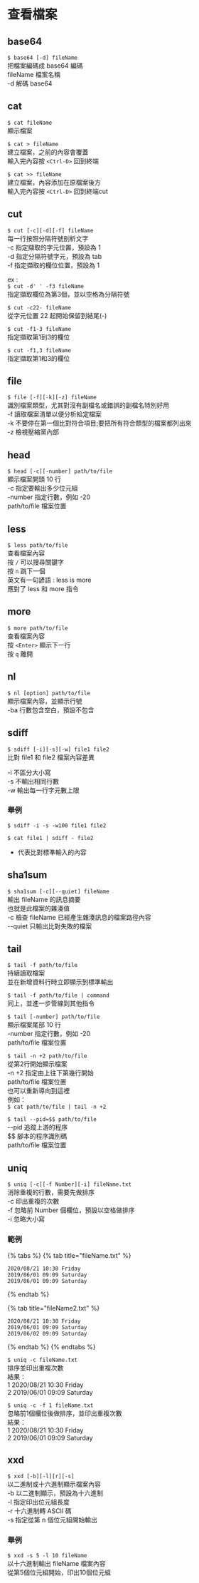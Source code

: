 # 查看檔案

## base64

`$ base64 [-d] fileName`  
把檔案編碼成 base64 編碼  
fileName 檔案名稱  
-d 解碼 base64

## cat

`$ cat fileName`  
顯示檔案

`$ cat > fileName`  
建立檔案，之前的內容會覆蓋  
輸入完內容按 `<Ctrl-D>` 回到終端

`$ cat >> fileName`  
建立檔案，內容添加在原檔案後方  
輸入完內容按 `<Ctrl-D>` 回到終端cut

## cut

`$ cut [-c][-d][-f] fileName`  
每一行按照分隔符號剖析文字  
-c 指定擷取的字元位置，預設為 1  
-d 指定分隔符號字元，預設為 tab  
-f 指定擷取的欄位位置，預設為 1

ex :  
`$ cut -d' ' -f3 fileName`  
指定擷取欄位為第3個，並以空格為分隔符號

`$ cut -c22- fileName`  
從字元位置 22 起開始保留到結尾\(-\)

`$ cut -f1-3 fileName`  
指定擷取第1到3的欄位

`$ cut -f1,3 fileName`  
指定擷取第1和3的欄位

## file

`$ file [-f][-k][-z] fileName`  
識別檔案類型，尤其對沒有副檔名或錯誤的副檔名特別好用  
-f 讀取檔案清單以便分析給定檔案  
-k 不要停在第一個比對符合項目;要把所有符合類型的檔案都列出來  
-z 檢視壓縮黨內部

## head

`$ head [-c][-number] path/to/file`  
顯示檔案開頭 10 行  
-c 指定要輸出多少位元組  
-number 指定行數，例如 -20  
path/to/file 檔案位置

## less

`$ less path/to/file`  
查看檔案內容  
按 `/` 可以搜尋關鍵字  
按 `n` 跳下一個  
英文有一句諺語 : less is more   
應對了  less 和 more 指令

## more

`$ more path/to/file`  
查看檔案內容  
按 `<Enter>` 顯示下一行  
按 `q` 離開

## nl

`$ nl [option] path/to/file`  
顯示檔案內容，並顯示行號  
-ba 行數包含空白，預設不包含

## sdiff

`$ sdiff [-i][-s][-w] file1 file2`  
比對 file1 和 file2 檔案內容差異

-i 不區分大小寫  
-s 不輸出相同行數  
-w 輸出每一行字元數上限

### 舉例

`$ sdiff -i -s -w100 file1 file2`

`$ cat file1 | sdiff - file2`  
- 代表比對標準輸入的內容

## sha1sum

`$ sha1sum [-c][--quiet] fileName`  
輸出 fileName 的訊息摘要  
也就是此檔案的雜湊值  
-c 檢查 fileName 已經產生雜湊訊息的檔案路徑內容  
--quiet 只輸出比對失敗的檔案

## tail

`$ tail -f path/to/file`  
持續讀取檔案  
並在新增資料行時立即顯示到標準輸出

`$ tail -f path/to/file | command`  
同上，並進一步管線到其他指令

`$ tail [-number] path/to/file`  
顯示檔案尾部 10 行  
-number 指定行數，例如 -20  
path/to/file 檔案位置

`$ tail -n +2 path/to/file`  
從第2行開始顯示檔案  
-n +2 指定由上往下第幾行開始  
path/to/file 檔案位置  
也可以重新導向到這裡  
例如：  
`$ cat path/to/file | tail -n +2` 

`$ tail --pid=$$ path/to/file`  
--pid 追蹤上游的程序  
$$ 腳本的程序識別碼  
path/to/file 檔案位置

## uniq

`$ uniq [-c][-f Number][-i] fileName.txt`  
消除重複的行數，需要先做排序  
-c 印出重複的次數  
-f 忽略前 Number 個欄位，預設以空格做排序  
-i 忽略大小寫

### 範例

{% tabs %}
{% tab title="fileName.txt" %}
```text
2020/08/21 10:30 Friday
2019/06/01 09:09 Saturday
2019/06/01 09:09 Saturday
```
{% endtab %}

{% tab title="fileName2.txt" %}
```
2020/08/21 10:30 Friday
2019/06/01 09:09 Saturday
2019/06/02 09:09 Saturday
```
{% endtab %}
{% endtabs %}

`$ uniq -c fileName.txt`  
排序並印出重複次數  
結果：  
1 2020/08/21 10:30 Friday  
2 2019/06/01 09:09 Saturday

`$ uniq -c -f 1 fileName.txt`  
忽略前1個欄位後做排序，並印出重複次數  
結果：  
1 2020/08/21 10:30 Friday  
2 2019/06/01 09:09 Saturday

## xxd

`$ xxd [-b][-l][r][-s]`  
以二進制或十六進制顯示檔案內容  
-b 以二進制顯示，預設為十六進制  
-l 指定印出位元組長度  
-r 十六進制轉 ASCII 碼  
-s 指定從第 n 個位元組開始輸出

### 舉例

`$ xxd -s 5 -l 10 fileName`   
以十六進制輸出 fileName 檔案內容  
從第5個位元組開始，印出10個位元組



